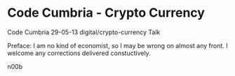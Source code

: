 Code Cumbria - Crypto Currency
==============================

Code Cumbria 29-05-13 digital/crypto-currency Talk

Preface: I am no kind of economist, so I may be wrong on almost
any front. I welcome any corrections delivered constuctively.

n00b
